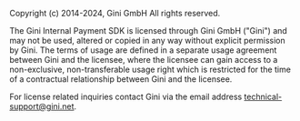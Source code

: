 Copyright (c) 2014-2024, Gini GmbH
All rights reserved.

The Gini Internal Payment SDK is licensed through Gini GmbH ("Gini") and may not be
used, altered or copied in any way without explicit permission by Gini. The
terms of usage are defined in a separate usage agreement between Gini and the
licensee, where the licensee can gain access to a non-exclusive,
non-transferable usage right which is restricted for the time of a contractual
relationship between Gini and the licensee.

For license related inquiries contact Gini via the email address
technical-support@gini.net.